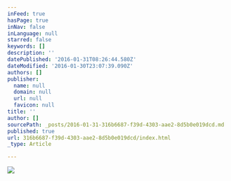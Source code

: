 ```yaml
---
inFeed: true
hasPage: true
inNav: false
inLanguage: null
starred: false
keywords: []
description: ''
datePublished: '2016-01-31T08:26:44.580Z'
dateModified: '2016-01-30T23:07:39.090Z'
authors: []
publisher:
  name: null
  domain: null
  url: null
  favicon: null
title: ''
author: []
sourcePath: _posts/2016-01-31-316b6687-f39d-4303-aae2-8d5b0e019dcd.md
published: true
url: 316b6687-f39d-4303-aae2-8d5b0e019dcd/index.html
_type: Article

---
```

![](https://the-grid-user-content.s3-us-west-2.amazonaws.com/06e2c9fa-e5fb-4c0a-8bf8-211ca94cbe81.jpg)